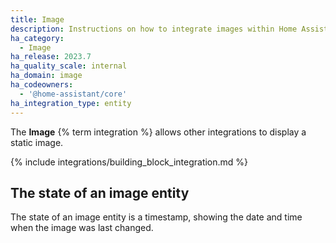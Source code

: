 ```yaml
---
title: Image
description: Instructions on how to integrate images within Home Assistant.
ha_category:
  - Image
ha_release: 2023.7
ha_quality_scale: internal
ha_domain: image
ha_codeowners:
  - '@home-assistant/core'
ha_integration_type: entity
---
```


The **Image** {% term integration %} allows other integrations to display a static image.

{% include integrations/building_block_integration.md %}

## The state of an image entity

The state of an image entity is a timestamp, showing the date and time when the image was last changed.

